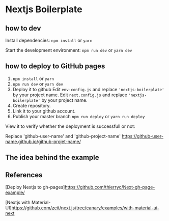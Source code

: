 # Nextjs Boilerplate

## how to dev

Install dependencies: ``npm install`` or ``yarn``

Start the development environment: ``npm run dev`` or ``yarn dev``


## how to deploy to GitHub pages

1. ``npm install`` or ``yarn``
2. ``npm run dev`` or ``yarn dev``
3. Deploy it to github
Edit ```env-config.js``` and replace ```'nextjs-boilerplate'``` by your project name.
Edit ```next.config.js``` and replace ```'nextjs-boilerplate'``` by your project name.
4. Create repository.
5. Link it to your github account.
6. Publish your master branch ``npm run deploy`` or ``yarn run deploy``

View it to verify whether the deployment is successfull or not:

Replace 'github-user-name' and 'github-project-name'
<https://github-user-name.github.io/github-projet-name/>


## The idea behind the example

## References

[Deploy Nextjs to gh-pages]<https://github.com/thierryc/Next-gh-page-example/>

[Nextjs with Material-UI]<https://github.com/zeit/next.js/tree/canary/examples/with-material-ui-next>

